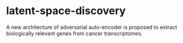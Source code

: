 # latent-space-discovery
A new architecture of adversarial auto-encoder is proposed to extract biologically relevant genes from cancer transcriptomes.
